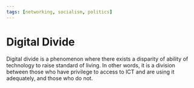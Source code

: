 ```yaml
---
tags: [networking, socialism, politics]
---
```


# Digital Divide

Digital divide is a phenomenon where there exists a disparity of ability of
technology to raise standard of living. In other words, it is a division between
those who have privilege to access to ICT and are using it adequately, and
those who do not.
